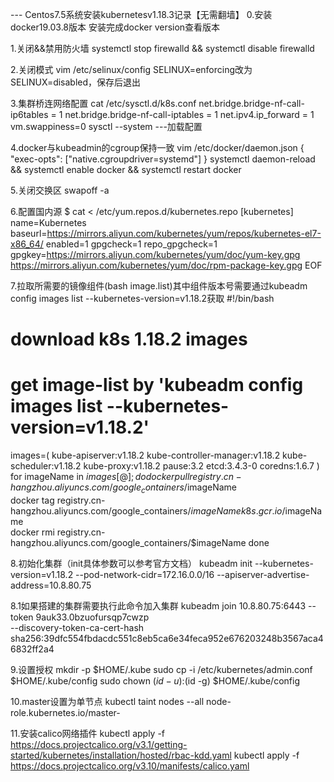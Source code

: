 --- Centos7.5系统安装kubernetesv1.18.3记录【无需翻墙】
0.安装docker19.03.8版本
安装完成docker version查看版本

1.关闭&&禁用防火墙
systemctl stop firewalld && systemctl disable firewalld

2.关闭模式
vim /etc/selinux/config
SELINUX=enforcing改为SELINUX=disabled，保存后退出

3.集群桥连网络配置
cat /etc/sysctl.d/k8s.conf 
net.bridge.bridge-nf-call-ip6tables = 1
net.bridge.bridge-nf-call-iptables = 1
net.ipv4.ip_forward = 1
vm.swappiness=0
sysctl --system   ---加载配置

4.docker与kubeadmin的cgroup保持一致
 vim /etc/docker/daemon.json
 {
    "exec-opts": ["native.cgroupdriver=systemd"]
}
systemctl daemon-reload && systemctl enable docker && systemctl restart docker

5.关闭交换区
swapoff -a

6.配置国内源
$ cat <<EOF > /etc/yum.repos.d/kubernetes.repo
[kubernetes]
name=Kubernetes
baseurl=https://mirrors.aliyun.com/kubernetes/yum/repos/kubernetes-el7-x86_64/
enabled=1
gpgcheck=1
repo_gpgcheck=1
gpgkey=https://mirrors.aliyun.com/kubernetes/yum/doc/yum-key.gpg https://mirrors.aliyun.com/kubernetes/yum/doc/rpm-package-key.gpg
EOF

7.拉取所需要的镜像组件(bash image.list)其中组件版本号需要通过kubeadm config images list --kubernetes-version=v1.18.2获取
#!/bin/bash
# download k8s 1.18.2 images
# get image-list by 'kubeadm config images list --kubernetes-version=v1.18.2'
images=(
kube-apiserver:v1.18.2
kube-controller-manager:v1.18.2
kube-scheduler:v1.18.2
kube-proxy:v1.18.2
pause:3.2
etcd:3.4.3-0
coredns:1.6.7
)
for imageName in ${images[@]};do
    docker pull registry.cn-hangzhou.aliyuncs.com/google_containers/$imageName  
    docker tag  registry.cn-hangzhou.aliyuncs.com/google_containers/$imageName k8s.gcr.io/$imageName  
    docker rmi  registry.cn-hangzhou.aliyuncs.com/google_containers/$imageName
done

8.初始化集群（init具体参数可以参考官方文档）
kubeadm init --kubernetes-version=v1.18.2   --pod-network-cidr=172.16.0.0/16 --apiserver-advertise-address=10.8.80.75

8.1如果搭建的集群需要执行此命令加入集群
kubeadm join 10.8.80.75:6443 --token 9auk33.0bzuofursqp7cwzp \
    --discovery-token-ca-cert-hash sha256:39dfc554fbdacdc551c8eb5ca6e34feca952e676203248b3567aca46832ff2a4

9.设置授权
mkdir -p $HOME/.kube
sudo cp -i /etc/kubernetes/admin.conf $HOME/.kube/config
sudo chown $(id -u):$(id -g) $HOME/.kube/config

10.master设置为单节点
kubectl taint nodes --all node-role.kubernetes.io/master-

11.安装calico网络插件
kubectl apply -f https://docs.projectcalico.org/v3.1/getting-started/kubernetes/installation/hosted/rbac-kdd.yaml
kubectl apply -f https://docs.projectcalico.org/v3.10/manifests/calico.yaml
